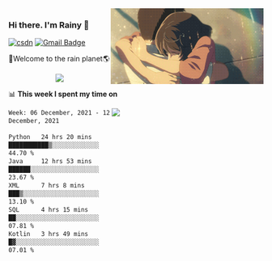 <img  align='right' height="150" src="https://github.com/LikeRainDay/LikeRainDay/blob/master/pic/img_rain_1.gif?raw=true">



### Hi there. I'm Rainy :lemon:

[![csdn](https://img.shields.io/badge/-csdn-c14438?style=flat-square&logo=c&logoColor=white)](https://blog.csdn.net/qq_15807167)
[![Gmail Badge](https://img.shields.io/badge/-gmail-c14438?style=flat-square&logo=Gmail&logoColor=white&link=mailto:houshuai0816@gmail.com)](mailto:houshuai0816@gmail.com)

🚀Welcome to the rain planet🌎

<center>
<img align='center'  src="https://source.unsplash.com/random/1200x600">
</center>

📊 **This week I spent my time on**

<img align='right'   width="300" src="https://github-readme-stats.vercel.app/api?username=LikeRainDay&show_icons=true&title_color=fff&icon_color=79ff97&text_color=9f9f9f&bg_color=151515">

<!--START_SECTION:waka-->
```text
Week: 06 December, 2021 - 12 December, 2021

Python   24 hrs 20 mins  ███████████▒░░░░░░░░░░░░░   44.70 % 
Java     12 hrs 53 mins  ██████░░░░░░░░░░░░░░░░░░░   23.67 % 
XML      7 hrs 8 mins    ███▒░░░░░░░░░░░░░░░░░░░░░   13.10 % 
SQL      4 hrs 15 mins   ██░░░░░░░░░░░░░░░░░░░░░░░   07.81 % 
Kotlin   3 hrs 49 mins   █▓░░░░░░░░░░░░░░░░░░░░░░░   07.01 % 
```
<!--END_SECTION:waka-->
